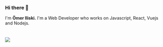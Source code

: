 ### Hi there 👋
I'm **Ömer Iliski.**
I'm a Web Developer who works on Javascript, React, Vuejs and Nodejs.
#
<img src="https://github-readme-stats.vercel.app/api?username=omeriliski&show_icons=true&theme=tokyonight"/>
<!--
**omeriliski/omeriliski** is a ✨ _special_ ✨ repository because its `README.md` (this file) appears on your GitHub profile.

Here are some ideas to get you started:

- 🔭 I’m currently working on ...
- 🌱 I’m currently learning ...
- 👯 I’m looking to collaborate on ...
- 🤔 I’m looking for help with ...
- 💬 Ask me about ...
- 📫 How to reach me: ...
- 😄 Pronouns: ...
- ⚡ Fun fact: ...
-->
